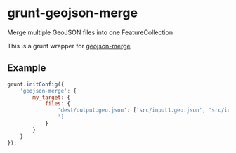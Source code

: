 # grunt-geojson-merge
Merge multiple GeoJSON files into one FeatureCollection


This is a grunt wrapper for [geojson-merge](https://github.com/mapbox/geojson-merge)


## Example
```js
grunt.initConfig({
    'geojson-merge': {
        my_target: {
            files: {
                'dest/output.geo.json': ['src/input1.geo.json', 'src/input2.geo.json', 'src2/*
                ']
            }
        }
    }
});
```
